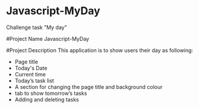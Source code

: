 
# Javascript-MyDay
Challenge task "My day"

#Project Name
Javascript-MyDay

#Project Description
This application is to show users their day as following:
- Page title
- Today's Date
- Current time
- Today’s task list
- A section for changing the page title and background colour
- tab to show tomorrow’s tasks
- Adding and deleting tasks
